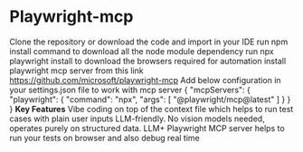 # Playwright-mcp
Clone the repository or download the code and import in your IDE
run npm install command to download all the node module dependency
run npx playwright install to download the browsers required for automation
install playwright mcp server from this link https://github.com/microsoft/playwright-mcp
Add below configuration in your settings.json file to work with mcp server
{
  "mcpServers": {
    "playwright": {
      "command": "npx",
      "args": [
        "@playwright/mcp@latest"
      ]
    }
  }
}
**Key Features**
Vibe coding on top of the context file which helps to run test cases with plain user inputs
LLM-friendly. No vision models needed, operates purely on structured data.
LLM+ Playwright MCP server helps to run your tests on browser and also debug real time 

